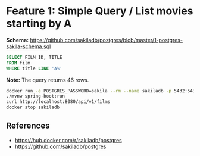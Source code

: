 # Feature 1: Simple Query / List movies starting by A

**Schema:** https://github.com/sakiladb/postgres/blob/master/1-postgres-sakila-schema.sql

```sql
SELECT FILM_ID, TITLE
FROM film
WHERE title LIKE 'A%'
```

**Note:** The query returns 46 rows.

```bash
docker run -e POSTGRES_PASSWORD=sakila --rm --name sakiladb -p 5432:5432 -d "sakiladb/postgres"
./mvnw spring-boot:run
curl http://localhost:8080/api/v1/films
docker stop sakiladb
```

## References

- https://hub.docker.com/r/sakiladb/postgres
- https://github.com/sakiladb/postgres
